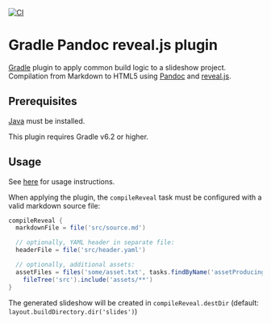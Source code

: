 [![CI](https://github.com/m2ci-msp/gradle-pandoc-reveal-plugin/actions/workflows/main.yml/badge.svg)](https://github.com/m2ci-msp/gradle-pandoc-reveal-plugin/actions/workflows/main.yml)

Gradle Pandoc reveal.js plugin
==============================

[Gradle] plugin to apply common build logic to a slideshow project.
Compilation from Markdown to HTML5 using [Pandoc] and [reveal.js].

Prerequisites
-------------

[Java] must be installed.

This plugin requires Gradle v6.2 or higher.

Usage
-----

See [here](https://plugins.gradle.org/plugin/org.m2ci.msp.pandocreveal) for usage instructions.

When applying the plugin, the `compileReveal` task must be configured with a valid markdown source file:

```gradle
compileReveal {
  markdownFile = file('src/source.md')

  // optionally, YAML header in separate file:
  headerFile = file('src/header.yaml')

  // optionally, additional assets:
  assetFiles = files('some/asset.txt', tasks.findByName('assetProducingTask')) +
    fileTree('src').include('assets/**')
}
```

The generated slideshow will be created in `compileReveal.destDir` (default: `layout.buildDirectory.dir('slides')`)

[Gradle]: https://gradle.org
[Pandoc]: https://pandoc.org/
[reveal.js]: https://revealjs.com/
[Java]: https://www.java.com/
